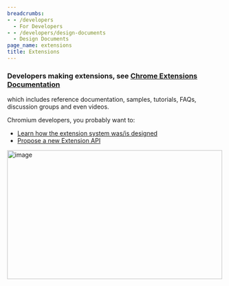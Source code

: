 ```yaml
---
breadcrumbs:
- - /developers
  - For Developers
- - /developers/design-documents
  - Design Documents
page_name: extensions
title: Extensions
---
```


### Developers making extensions, see [Chrome Extensions Documentation](https://developer.chrome.com/extensions/index.html)

which includes reference documentation, samples, tutorials, FAQs, discussion
groups and even videos.

Chromium developers, you probably want to:

*   [Learn how the extension system was/is
            designed](/developers/design-documents/extensions/how-the-extension-system-works)
*   [Propose a new Extension
            API](/developers/design-documents/extensions/proposed-changes/apis-under-development)

<img alt="image" src="http://www.google.com/chart" height=300 width=500>